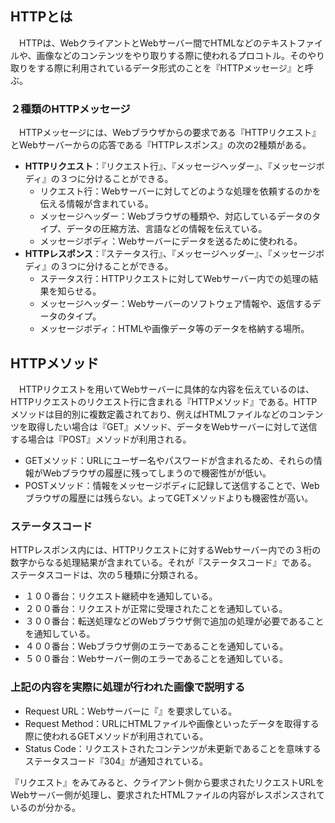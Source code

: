 ## HTTPとは
　HTTPは、WebクライアントとWebサーバー間でHTMLなどのテキストファイルや、画像などのコンテンツをやり取りする際に使われるプロコトル。そのやり取りをする際に利用されているデータ形式のことを『HTTPメッセージ』と呼ぶ。
  
### ２種類のHTTPメッセージ
　HTTPメッセージには、Webブラウザからの要求である『HTTPリクエスト』とWebサーバーからの応答である『HTTPレスポンス』の次の2種類がある。  
- **HTTPリクエスト**：『リクエスト行』、『メッセージヘッダー』、『メッセージボディ』の３つに分けることができる。
  - リクエスト行：Webサーバーに対してどのような処理を依頼するのかを伝える情報が含まれている。
  - メッセージヘッダー：Webブラウザの種類や、対応しているデータのタイプ、データの圧縮方法、言語などの情報を伝えている。
  - メッセージボディ：Webサーバーにデータを送るために使われる。
- **HTTPレスポンス**：『ステータス行』、『メッセージヘッダー』、『メッセージボディ』の３つに分けることができる。
  - ステータス行：HTTPリクエストに対してWebサーバー内での処理の結果を知らせる。
  - メッセージヘッダー：Webサーバーのソフトウェア情報や、返信するデータのタイプ。
  - メッセージボディ：HTMLや画像データ等のデータを格納する場所。
  
## HTTPメソッド
　HTTPリクエストを用いてWebサーバーに具体的な内容を伝えているのは、HTTPリクエストのリクエスト行に含まれる『HTTPメソッド』である。HTTPメソッドは目的別に複数定義されており、例えばHTMLファイルなどのコンテンツを取得したい場合は『GET』メソッド、データをWebサーバーに対して送信する場合は『POST』メソッドが利用される。
- GETメソッド：URLにユーザー名やパスワードが含まれるため、それらの情報がWebブラウザの履歴に残ってしまうので機密性がが低い。
- POSTメソッド：情報をメッセージボディに記録して送信することで、Webブラウザの履歴には残らない。よってGETメソッドよりも機密性が高い。

### ステータスコード
HTTPレスポンス内には、HTTPリクエストに対するWebサーバー内での３桁の数字からなる処理結果が含まれている。それが『ステータスコード』である。 
ステータスコードは、次の５種類に分類される。
- １００番台：リクエスト継続中を通知している。
- ２００番台：リクエストが正常に受理されたことを通知している。
- ３００番台：転送処理などのWebブラウザ側で追加の処理が必要であることを通知している。
- ４００番台：Webブラウザ側のエラーであることを通知している。
- ５００番台：Webサーバー側のエラーであることを通知している。

### 上記の内容を実際に処理が行われた画像で説明する
- Request URL：Webサーバーに『』を要求している。
- Request Method：URLにHTMLファイルや画像といったデータを取得する際に使われるGETメソッドが利用されている。
- Status Code：リクエストされたコンテンツが未更新であることを意味するステータスコード『304』が通知されている。

『リクエスト』をみてみると、クライアント側から要求されたリクエストURLをWebサーバー側が処理し、要求されたHTMLファイルの内容がレスポンスされているのが分かる。
